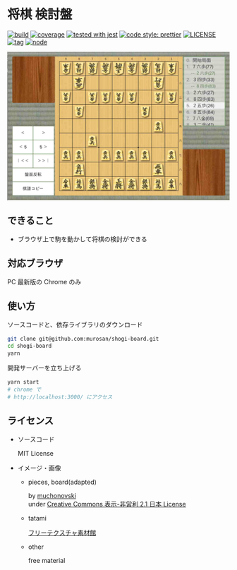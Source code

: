 # 将棋 検討盤

[![build](https://img.shields.io/circleci/project/github/murosan/shogi-board.svg?style=flat-square)](https://circleci.com/gh/murosan/shogi-board)
[![coverage](https://img.shields.io/codecov/c/github/murosan/shogi-board.svg?style=flat-square)](https://codecov.io/gh/murosan/shogi-board)
[![tested with jest](https://img.shields.io/badge/tested_with-jest-99424f.svg?style=flat-square)](https://github.com/facebook/jest)
[![code style: prettier](https://img.shields.io/badge/code_style-prettier-ff69b4.svg?style=flat-square)](https://github.com/prettier/prettier)
[![LICENSE](https://img.shields.io/github/license/murosan/shogi-board.svg?style=flat-square)](https://opensource.org/licenses/MIT)
[![tag](https://img.shields.io/github/tag/murosan/shogi-board.svg?style=flat-square)](https://github.com/murosan/shogi-board/releases)
[![node](https://img.shields.io/badge/node->%3D%2010.14.1-brightgreen.svg?style=flat-square)](https://nodejs.org/ja/)

<div style="width: 100%; display: flex; justify-content: center; align-items: center;">
  <img src="https://github.com/murosan/pictures-for-readme/blob/master/shogi-board-example.jpg" alt="shogi-board sample image">
</div>

## できること

- ブラウザ上で駒を動かして将棋の検討ができる

## 対応ブラウザ

PC 最新版の Chrome のみ

## 使い方

ソースコードと、依存ライブラリのダウンロード

```sh
git clone git@github.com:murosan/shogi-board.git
cd shogi-board
yarn
```

開発サーバーを立ち上げる

```sh
yarn start
# chrome で
# http://localhost:3000/ にアクセス
```

## ライセンス

- ソースコード

  MIT License

- イメージ・画像

  - pieces, board(adapted)

    by [muchonovski](http://mucho.girly.jp/bona)  
    under [Creative Commons 表示-非営利 2.1 日本 License](https://creativecommons.org/licenses/by-nc/2.1/jp/)

  - tatami

    [フリーテクスチャ素材館](https://free-texture.net/seamless-pattern/tatami01.html)

  - other

    free material
